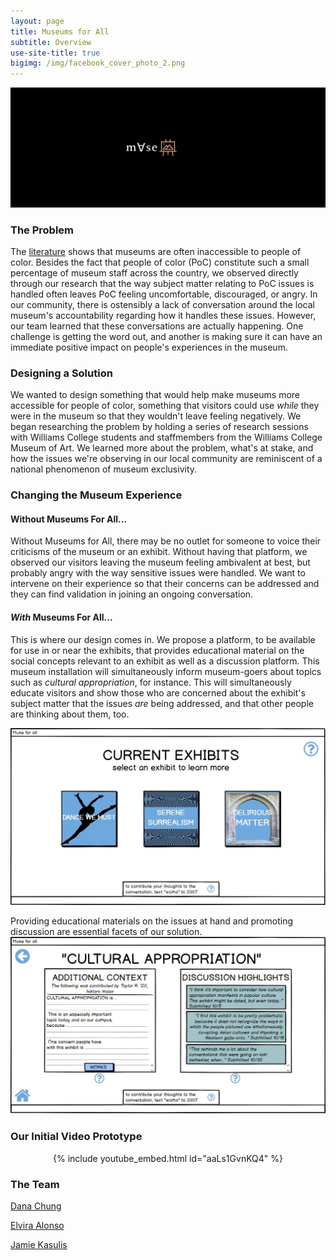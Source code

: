 ```yaml
---
layout: page 
title: Museums for All 
subtitle: Overview 
use-site-title: true
bigimg: /img/facebook_cover_photo_2.png
---
```


<p align="center">
  <img src="\img\facebook_cover_photo_2.png">
</p>

### The Problem
The [literature](https://news.artnet.com/art-world/mellon-foundation-museum-diversity-study-322299) shows that museums are often inaccessible to people of color. Besides the fact that people of color (PoC) constitute such a small percentage of museum staff across the country, we observed directly through our research that the way subject matter relating to PoC issues is handled often leaves PoC feeling uncomfortable, discouraged, or angry. In our community, there is ostensibly a lack of conversation around the local museum's accountability regarding how it handles these issues. However, our team learned that these conversations are actually happening. One challenge is getting the word out, and another is making sure it can have an immediate positive impact on people's experiences in the museum.

### Designing a Solution
We wanted to design something that would help make museums more accessible for people of color, something that visitors could use *while* they were in the museum so that they wouldn't leave feeling negatively. We began researching the problem by holding a series of research sessions with Williams College students and staffmembers from the Williams College Museum of Art. We learned more about the problem, what's at stake, and how the issues we're observing in our local community are reminiscent of a national phenomenon of museum exclusivity.

### Changing the Museum Experience
#### Without Museums For All...
Without Museums for All, there may be no outlet for someone to voice their criticisms of the museum or an exhibit. Without having that platform, we observed our visitors leaving the museum feeling ambivalent at best, but probably angry with the way sensitive issues were handled. We want to intervene on their experience so that their concerns can be addressed and they can find validation in joining an ongoing conversation.

#### *With* Museums For All...
This is where our design comes in. We propose a platform, to be available for use in or near the exhibits, that provides educational material on the social concepts relevant to an exhibit as well as a discussion platform. This museum installation will simultaneously inform museum-goers about topics such as *cultural appropriation*, for instance. This will simultaneously educate visitors and show those who are concerned about the exhibit's subject matter that the issues *are* being addressed, and that other people are thinking about them, too.

![Home Screen](/img/mockup_final/home.JPG)

Providing educational materials on the issues at hand and promoting discussion are essential facets of our solution.
![Context and Discussion](/img/mockup_final/context_and_discussion.JPG)

### Our Initial Video Prototype 

<p align="center">
{% include youtube_embed.html id="aaLs1GvnKQ4" %}
</p>

### The Team
[Dana Chung](https://danachung3.github.io/) 

[Elvira Alonso](https://elvira-alonso.github.io/)

[Jamie Kasulis](https://jamiekasulis.github.io/) 
